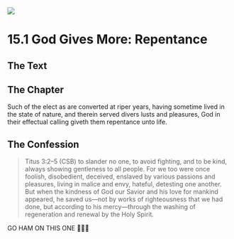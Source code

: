 <img class="intro-right" src="/images/art-1689.png">

# 15.1 God Gives More: Repentance

## The Text

## The Chapter

Such of the elect as are converted at riper years, having sometime lived in the state of nature, and therein served divers lusts and pleasures, God in their effectual calling giveth them repentance unto life.

## The Confession

>Titus 3:2–5 (CSB) to slander no one, to avoid fighting, and to be kind, always showing gentleness to all people. For we too were once foolish, disobedient, deceived, enslaved by various passions and pleasures, living in malice and envy, hateful, detesting one another. But when the kindness of God our Savior and his love for mankind appeared, he saved us—not by works of righteousness that we had done, but according to his mercy—through the washing of regeneration and renewal by the Holy Spirit.

GO HAM ON THIS ONE 🍖🍖🍖 